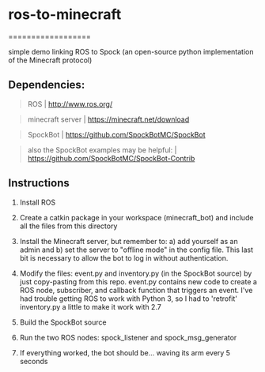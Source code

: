 
# ros-to-minecraft
==================

simple demo linking ROS to Spock (an open-source python implementation of the Minecraft protocol)



Dependencies:
-------------

> ROS | http://www.ros.org/

> minecraft server | https://minecraft.net/download

> SpockBot | https://github.com/SpockBotMC/SpockBot

> also the SpockBot examples may be helpful: | https://github.com/SpockBotMC/SpockBot-Contrib


Instructions
------------

1. Install ROS

2. Create a catkin package in your workspace (minecraft_bot) and include all the files from this directory

3. Install the Minecraft server, but remember to: a) add yourself as an admin and b) set the server to "offline mode" in the config file. This last bit is necessary to allow the bot to log in without authentication.

4. Modify the files: event.py and inventory.py (in the SpockBot source) by just copy-pasting from this repo. event.py contains new code to create a ROS node, subscriber, and callback function that triggers an event. I've had trouble getting ROS to work with Python 3, so I had to 'retrofit' inventory.py a little to make it work with 2.7

5. Build the SpockBot source

6. Run the two ROS nodes: spock_listener and spock_msg_generator

7. If everything worked, the bot should be... waving its arm every 5 seconds


